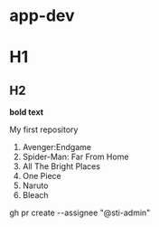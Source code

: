 # app-dev
# H1
## H2
**bold text**

My first repository
1. Avenger:Endgame
2. Spider-Man: Far From Home
3. All The Bright Places
4. One Piece
5. Naruto
6. Bleach

gh pr create --assignee "@sti-admin"
